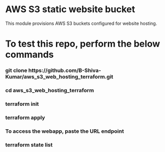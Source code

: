 # AWS S3 static website bucket

This module provisions AWS S3 buckets configured for website hosting.

<h1>To test this repo, perform the below commands</h1>

<h3>git clone https://github.com/B-Shiva-Kumar/aws_s3_web_hosting_terraform.git</h3>
<h3>cd aws_s3_web_hosting_terraform</h3>
<h3>terraform init</h3>
<h3>terraform apply</h3>
<h3>To access the webapp, paste the URL endpoint</h3>
<h3>terraform state list</h3>
